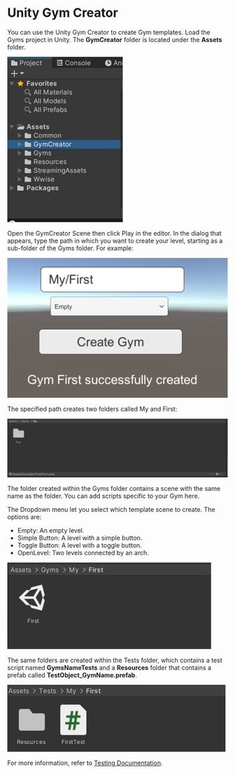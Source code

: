 # Unity Gym Creator

You can use the Unity Gym Creator to create Gym templates. Load the Gyms project in Unity. The **GymCreator** folder is located under the **Assets** folder.

![](../../../Documentation/Images/UnityProjectExplorer.png)

Open the GymCreator Scene then click Play in the editor. In the dialog that appears, type the path in which you want to create your level, starting as a sub-folder of the Gyms folder. For example:

![](../../../Documentation/Images/UnityGymsCreated.png)

The specified path creates two folders called My and First:

![](../../../Documentation/Images/UnityMyFolder.png)

The folder created within the Gyms folder contains a scene with the same name as the folder. You can add scripts specific to your Gym here. 

The Dropdown menu let you select which template scene to create. The options are:
- Empty: An empty level.
- Simple Button: A level with a simple button.
- Toggle Button: A level with a toggle button.
- OpenLevel: Two levels connected by an arch.

![](../../../Documentation/Images/UnityFirstGymFolder.png)

The same folders are created within the Tests folder, which contains a test script named **GymsNameTests** and a **Resources** folder that contains a prefab called **TestObject_GymName.prefab**.

![](../../../Documentation/Images/UnityFirstTestFolder.png)

For more information, refer to [Testing Documentation](../../Testing.md).
